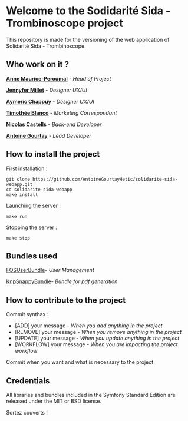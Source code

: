 Welcome to the Sodidarité Sida - Trombinoscope project
========================

This repository is made for the versioning of the web application of Solidarité Sida - Trombinoscope.

Who work on it ?
--------------
[**Anne Maurice-Peroumal**][1] - *Head of Project*

[**Jennyfer Millet**][2] - *Designer UX/UI*

[**Aymeric Chappuy**][3] - *Designer UX/UI*

[**Timothée Blanco**][4] - *Marketing Correspondant*

[**Nicolas Castells**][5] - *Back-end Developer*

[**Antoine Gourtay**][6] - *Lead Developer*

How to install the project
--------------------------

First installation :

````
git clone https://github.com/AntoineGourtayHetic/solidarite-sida-webapp.git
cd solidarite-sida-webapp
make install
````

Launching the server :

````
make run
````

Stopping the server :

````
make stop
````

Bundles used
------------
[FOSUserBundle][7]- *User Management*

[KnpSnappyBundle][8]- *Bundle for pdf generation*

How to contribute to the project
--------------------------------

Commit synthax : 
* [ADD] your message - *When you add anything in the project*
* [REMOVE] your message - *When you remove anything in the project*
* [UPDATE] your message  - *When you update anything in the project*
* [WORKFLOW] your message - *When you are impacting the project workflow*

Commit when you want and what is necessary to the project


Credentials
-----------

All libraries and bundles included in the Symfony Standard Edition are
released under the MIT or BSD license.

Sortez couverts !

[1]: https://github.com/annemp
[2]: https://github.com/Jennyfer-M
[3]: https://github.com/nico0290
[4]: https://github.com/timothe3192
[5]: https://github.com/nico0290
[6]: https://github.com/AntoineGourtayHetic
[7]: https://github.com/FriendsOfSymfony/FOSUserBundle
[8]: https://github.com/KnpLabs/KnpSnappyBundle
